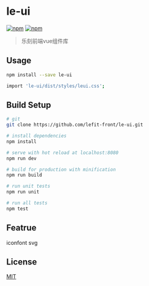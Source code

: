 # le-ui

[![npm](https://img.shields.io/npm/v/le-ui.svg)](https://www.npmjs.com/package/le-ui)
[![npm](https://img.shields.io/npm/dw/le-ui.svg)](https://www.npmjs.com/package/le-ui)

> 乐刻前端vue组件库

## Usage

``` bash
npm install --save le-ui
```

``` bash
import 'le-ui/dist/styles/leui.css';
```

## Build Setup

``` bash
# git
git clone https://github.com/lefit-front/le-ui.git

# install dependencies
npm install

# serve with hot reload at localhost:8080
npm run dev

# build for production with minification
npm run build

# run unit tests
npm run unit

# run all tests
npm test
```

## Featrue

iconfont svg 

## License
[MIT](http://opensource.org/licenses/MIT)
